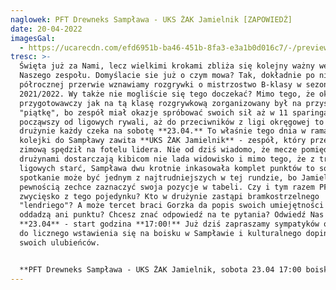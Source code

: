 ```yaml
---
naglowek: PFT Drewneks Sampława - UKS ŻAK Jamielnik [ZAPOWIEDŹ]
date: 20-04-2022
imagesGal:
  - https://ucarecdn.com/efd6951b-ba46-451b-8fa3-e3a1b0d016c7/-/preview/
tresc: >-
  Święta już za Nami, lecz wielkimi krokami zbliża się kolejny ważny weekend dla
  Naszego zespołu. Domyślacie sie już o czym mowa? Tak, dokładnie po niespełna
  półrocznej przerwie wznawiamy rozgrywki o mistrzostwo B-klasy w sezonie
  2021/2022. Wy także nie mogliście się tego doczekać? Mimo tego, że okres
  przygotowawczy jak na tą klasę rozgrywkową zorganizowany był na przysłowiową
  "piątkę", bo zespół miał okazje spróbować swoich sił aż w 11 sparingach
  począwszy od ligowych rywali, aż do przeciwników z ligi okręgowej to i tak w
  drużynie każdy czeka na sobotę **23.04.** To właśnie tego dnia w ramach X
  kolejki do Sampławy zawita **UKS ŻAK Jamielnik** - zespół, który przerwę
  zimową spędził na fotelu lidera. Nie od dziś wiadomo, że mecze pomiędzy tymi
  drużynami dostarczają kibicom nie lada widowisko i mimo tego, że z trzech
  ligowych starć, Sampława dwu krotnie inkasowała komplet punktów to sobotnie
  spotkanie może być jednym z najtrudniejszych w tej rundzie, bo Jamielnik z
  pewnością zechce zaznaczyć swoja pozycje w tabeli. Czy i tym razem PFT wyjdzie
  zwycięsko z tego pojedynku? Kto w drużynie zastąpi bramkostrzelnego
  "lendriego"? A może tercet braci Gorzka da popis swoich umiejętności i nie
  oddadzą ani punktu? Chcesz znać odpowiedź na te pytania? Odwiedź Nas w sobotę
  **23.04** - start godzina **17:00!** Już dziś zapraszamy sympatyków obu klubów
  do licznego wstawienia się na boisku w Sampławie i kulturalnego dopingowania
  swoich ulubieńców. 


  **PFT Drewneks Sampława - UKS ŻAK Jamielnik, sobota 23.04 17:00 boisko w Sampławie.**
---
```

